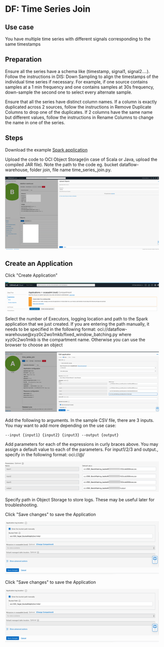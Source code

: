 # DF: Time Series Join

## Use case

You have multiple time series with different signals corresponding to the same timestamps

## Preparation

Ensure all the series have a schema like (timestamp, signal1, signal2....).
Follow the instructions in DIS: Down Sampling to align the timestamps of the individual time series if necessary. For example, if one source contains
samples at a 1 min frequency and one contains samples at 30s frequency, down-sample the second one to select every alternate sample.


Ensure that all the series have distinct column names. If a column is exactly duplicated across 2 sources, follow the instructions in Remove Duplicate Columns to drop one of the duplicates.
If 2 columns have the same name but different values, follow the instructions in Rename Columns to change the name in one of the series.

## Steps

Download the example [Spark application](./example_code/time_series_join.py)

Upload the code to OCI Object Storage(in case of Scala or Java, upload the compiled JAR file). Note the path to the code eg. bucket dataflow-
warehouse, folder join, file name time_series_join.py.

![image info](./utils/upload_object.png)

## Create an Application

Click "Create Application"

![image info](./utils/TSJ2.png)


Select the number of Executors, logging location and path to the Spark application that we just created. If you are entering the path manually, it needs to
be specified in the following format: oci://dataflow-warehouse@xyz0c2wo1mkb/fixed_window_batching.py where xyz0c2wo1mkb is the compartment
name. Otherwise you can use the browser to choose an object

![image info](./utils/TSJ3.png)


Add the following to arguments. In the sample CSV file, there are 3 inputs. You may want to add more depending on the use case:

```
--input {input1} {input2} {input3} --output {output}
```

Add parameters for each of the expressions in curly braces above. You may assign a default value to each of the parameters. For input1/2/3 and
output., specify in the following format: oci://<bucket name>@<compartment name>/ <path to CSV>

![image info](./utils/TSJ4.png)


Specify path in Object Storage to store logs. These may be useful later for troubleshooting.


Click "Save changes" to save the Application

![image info](./utils/TSJ5.png)

Click "Save changes" to save the Application

![image info](./utils/TSJ5.png)
